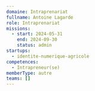 ```yaml
---
domaine: Intraprenariat
fullname: Antoine Lagarde
role: Intraprenariat
missions:
  - start: 2024-05-31
    end: 2024-09-30
    status: admin
startups:
  - identite-numerique-agricole
competences:
  - Intrapreneur(se)
memberType: autre
teams: []
---
```

